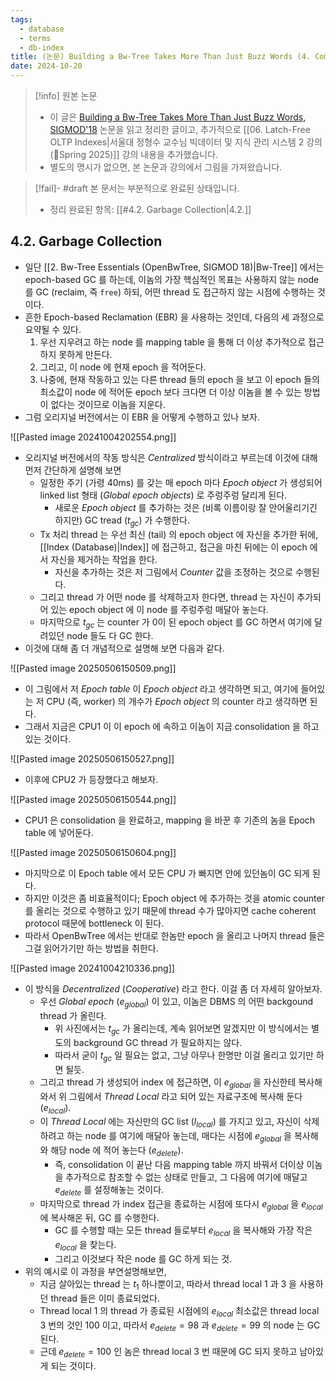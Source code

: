 ```yaml
---
tags:
  - database
  - terms
  - db-index
title: (논문) Building a Bw-Tree Takes More Than Just Buzz Words (4. Component Optimization)
date: 2024-10-20
---
```

> [!info] 원본 논문
> - 이 글은 [Building a Bw-Tree Takes More Than Just Buzz Words, SIGMOD'18](https://dl.acm.org/doi/10.1145/3183713.3196895) 논문을 읽고 정리한 글이고, 추가적으로 [[06. Latch-Free OLTP Indexes|서울대 정형수 교수님 빅데이터 및 지식 관리 시스템 2 강의 (Spring 2025)]] 강의 내용을 추가했습니다.
> - 별도의 명시가 없으면, 본 논문과 강의에서 그림을 가져왔습니다.

> [!fail]- #draft 본 문서는 부분적으로 완료된 상태입니다.
> - 정리 완료된 항목: [[#4.2. Garbage Collection|4.2.]]

## 4.2. Garbage Collection

- 일단 [[2. Bw-Tree Essentials (OpenBwTree, SIGMOD 18)|Bw-Tree]] 에서는 epoch-based GC 를 하는데, 이놈의 가장 핵심적인 목표는 사용하지 않는 node 를 GC (reclaim, 즉 `free`) 하되, 어떤 thread 도 접근하지 않는 시점에 수행하는 것이다.
- 흔한 Epoch-based Reclamation (EBR) 을 사용하는 것인데, 다음의 세 과정으로 요약될 수 있다.
	1) 우선 지우려고 하는 node 를 mapping table 을 통해 더 이상 추가적으로 접근하지 못하게 만든다.
	2) 그리고, 이 node 에 현재 epoch 을 적어둔다.
	3) 나중에, 현재 작동하고 있는 다른 thread 들의 epoch 을 보고 이 epoch 들의 최소값이 node 에 적어둔 epoch 보다 크다면 더 이상 이놈을 볼 수 있는 방법이 없다는 것이므로 이놈을 지운다.
- 그럼 오리지널 버전에서는 이 EBR 을 어떻게 수행하고 있나 보자.

![[Pasted image 20241004202554.png]]

- 오리지널 버전에서의 작동 방식은 *Centralized* 방식이라고 부르는데 이것에 대해 먼저 간단하게 설명해 보면
	- 일정한 주기 (가령 40ms) 를 갖는 매 epoch 마다 *Epoch object* 가 생성되어 linked list 형태 (*Global epoch objects*) 로 주렁주렁 달리게 된다.
		- 새로운 *Epoch object* 를 추가하는 것은 (비록 이름이랑 잘 안어울리기긴 하지만) GC tread ($t_{gc}$) 가 수행한다.
	- Tx 처리 thread 는 우선 최신 (tail) 의 epoch object 에 자신을 추가한 뒤에, [[Index (Database)|Index]] 에 접근하고, 접근을 마친 뒤에는 이 epoch 에서 자신을 제거하는 작업을 한다.
		- 자신을 추가하는 것은 저 그림에서 *Counter* 값을 조정하는 것으로 수행된다.
	- 그리고 thread 가 어떤 node 를 삭제하고자 한다면, thread 는 자신이 추가되어 있는 epoch object 에 이 node 를 주렁주렁 매달아 놓는다.
	- 마지막으로 $t_{gc}$ 는 counter 가 0이 된 epoch object 를 GC 하면서 여기에 달려있던 node 들도 다 GC 한다.
- 이것에 대해 좀 더 개념적으로 설명해 보면 다음과 같다.

![[Pasted image 20250506150509.png]]

- 이 그림에서 저 *Epoch table* 이 *Epoch object* 라고 생각하면 되고, 여기에 들어있는 저 CPU (즉, worker) 의 개수가 *Epoch object* 의 counter 라고 생각하면 된다.
- 그래서 지금은 CPU1 이 이 epoch 에 속하고 이놈이 지금 consolidation 을 하고 있는 것이다.

![[Pasted image 20250506150527.png]]

- 이후에 CPU2 가 등장했다고 해보자.

![[Pasted image 20250506150544.png]]

- CPU1 은 consolidation 을 완료하고, mapping 을 바꾼 후 기존의 놈을 Epoch table 에 넣어둔다.

![[Pasted image 20250506150604.png]]

- 마지막으로 이 Epoch table 에서 모든 CPU 가 빠지면 안에 있던놈이 GC 되게 된다.
- 하지만 이것은 좀 비효율적이다; Epoch object 에 추가하는 것을 atomic counter 를 올리는 것으로 수행하고 있기 때문에 thread 수가 많아지면 cache coherent protocol 때문에 bottleneck 이 된다.
- 따라서 OpenBwTree 에서는 반대로 한놈만 epoch 을 올리고 나머지 thread 들은 그걸 읽어가기만 하는 방법을 취한다.

![[Pasted image 20241004210336.png]]

- 이 방식을 *Decentralized* (*Cooperative*) 라고 한다. 이걸 좀 더 자세히 알아보자.
	- 우선 *Global epoch* ($e_{global}$) 이 있고, 이놈은 DBMS 의 어떤 backgound thread 가 올린다.
		- 위 사진에서는 $t_{gc}$ 가 올리는데, 계속 읽어보면 알겠지만 이 방식에서는 별도의 background GC thread 가 필요하지는 않다.
		- 따라서 굳이 $t_{gc}$ 일 필요는 없고, 그냥 아무나 한명만 이걸 올리고 있기만 하면 될듯.
	- 그리고 thread 가 생성되어 index 에 접근하면, 이 $e_{global}$ 을 자신한테 복사해 와서 위 그림에서 *Thread Local* 라고 되어 있는 자료구조에 복사해 둔다 ($e_{local}$).
	- 이 *Thread Local* 에는 자신만의 GC list ($l_{local}$) 를 가지고 있고, 자신이 삭제하려고 하는 node 를 여기에 매달아 놓는데, 매다는 시점에 $e_{global}$ 을 복사해와 해당 node 에 적어 놓는다 ($e_{delete}$).
		- 즉, consolidation 이 끝난 다음 mapping table 까지 바꿔서 더이상 이놈을 추가적으로 참조할 수 없는 상태로 만들고, 그 다음에 여기에 매달고 $e_{delete}$ 를 설정해놓는 것이다.
	- 마지막으로 thread 가 index 접근을 종료하는 시점에 또다시 $e_{global}$ 을 $e_{local}$ 에 복사해온 뒤, GC 를 수행한다.
		- GC 를 수행할 때는 모든 thread 들로부터 $e_{local}$ 을 복사해와 가장 작은 $e_{local}$ 을 찾는다.
		- 그리고 이것보다 작은 node 를 GC 하게 되는 것.
- 위의 예시로 이 과정을 부연설명해보면,
	- 지금 살아있는 thread 는 $t_{1}$ 하나뿐이고, 따라서 thread local 1 과 3 을 사용하던 thread 들은 이미 종료되었다.
	- Thread local 1 의 thread 가 종료된 시점에의 $e_{local}$ 최소값은 thread local 3 번의 것인 100 이고, 따라서 $e_{delete}=98$ 과 $e_{delete}=99$ 의 node 는 GC 된다.
	- 근데 $e_{delete}=100$ 인 놈은 thread local 3 번 때문에 GC 되지 못하고 남아있게 되는 것이다.
